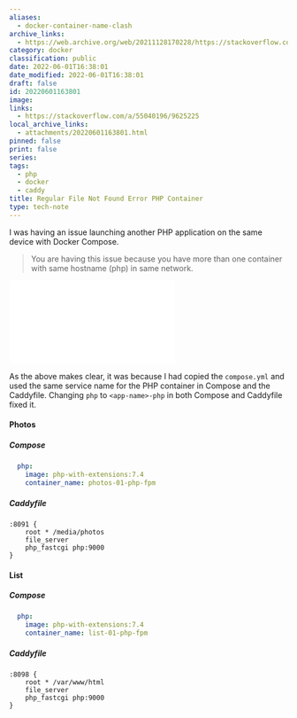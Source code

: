 ```yaml
---
aliases:
  - docker-container-name-clash
archive_links:
  - https://web.archive.org/web/20211128170228/https://stackoverflow.com/questions/55031169/docker-php-fpm-nginx-sometimes-files-not-found-on-php-file/55040196
category: docker
classification: public
date: 2022-06-01T16:38:01
date_modified: 2022-06-01T16:38:01
draft: false
id: 20220601163801
image: 
links:
  - https://stackoverflow.com/a/55040196/9625225
local_archive_links:
  - attachments/20220601163801.html
pinned: false
print: false
series: 
tags:
  - php
  - docker
  - caddy
title: Regular File Not Found Error PHP Container
type: tech-note
---
```


I was having an issue launching another PHP application on the same device with Docker Compose. 

> You are having this issue because you have more than one container with same hostname (php) in same network.

![](attachments/20220601163801.html)

As the above makes clear, it was because I had copied the `compose.yml` and used the same service name for the PHP container in Compose and the Caddyfile. Changing `php` to `<app-name>-php` in both Compose and Caddyfile fixed it.

#### Photos

##### Compose

```yaml
  php:
    image: php-with-extensions:7.4
    container_name: photos-01-php-fpm
```

##### Caddyfile

```
:8091 {
    root * /media/photos
    file_server
    php_fastcgi php:9000
}
```

#### List

##### Compose

```yaml
  php:
    image: php-with-extensions:7.4
    container_name: list-01-php-fpm
```

##### Caddyfile

```
:8098 {
    root * /var/www/html
    file_server
    php_fastcgi php:9000
}
```
